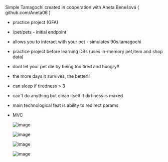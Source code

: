 Simple Tamagochi created in cooperation with Aneta Benešová ( github.com/Aneta06 )

- practice project (GFA)
- /pet/pets - initial endpoint
- allows you to interact with your pet - simulates 90s tamagochi
- practice project before learning DBs (uses in-memory pet,item and shop data)
- dont let your pet die by being too tired and hungry!!
- the more days it survives, the better!!
- can sleep if tiredness > 3
- can't do anything but clean itselt if dirtiness is maxed
- main technological feat is ability to redirect params
- MVC

  ![image](https://github.com/PavelSlimBilek/Tamagochi/assets/140346419/e6dfbd61-5f44-4ce1-9227-4d3a51f8f3d9)

  ![image](https://github.com/PavelSlimBilek/Tamagochi/assets/140346419/cb0c1412-f706-4219-aa24-ff7e1c5109ac)

  ![image](https://github.com/PavelSlimBilek/Tamagochi/assets/140346419/01d4a0b5-86ad-4a98-a27c-14e134b3d484)

  ![image](https://github.com/PavelSlimBilek/Tamagochi/assets/140346419/7074907d-3057-43c1-8558-93b478472d4d)
